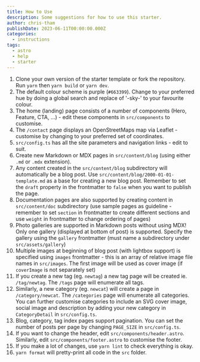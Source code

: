 ```yaml
---
title: How to Use
description: Some suggestions for how to use this starter.
author: chris-tham
publishDate: 2023-06-11T00:00:00.000Z
categories:
  - instructions
tags:
  - astro
  - help
  - starter
---
```


1. Clone your own version of the starter template or fork the repository. Run `yarn` then `yarn build` or `yarn dev`.
2. The default colour scheme is purple (`#663399`). Change to your preferred hue by doing a global search and replace of '-sky-' to your favourite colour.
3. The home (landing) page consists of a number of components (Hero, Feature, CTA, ...) - edit these components in `src/components` to customise.
4. The `/contact` page displays an OpenStreetMaps map via Leaflet - customise by changing to your preferred set of coordinates.
5. `src/config.ts` has all the site parameters and navigation links - edit to suit.
6. Create new Markdown or MDX pages in `src/content/blog` (using either `.md` or `.mdx` extension).
7. Any content created in the `src/content/blog` subdirectory will automatically be a blog post. Use `src/content/blog/2000-01-01-template.md` as a base for creating a new blog post. Remember to set the `draft` property in the frontmatter to `false` when you want to publish the page.
8. Documentation pages are also supported by creating content in `src/content/doc` subdirectory (use sample pages as guideline - remember to set `section` in frontmatter to create different sections and use `weight` in frontmatter to change ordering of pages)
9. Photo galleries are supported in Markdown posts without using MDX! Only one gallery (displayed at bottom of post) is supported. Specify the gallery using the `gallery` frontmatter (must name a subdirectory under `src/assets/gallery`)
10. Multiple images at beginning of blog post (with lightbox support) is specified using `images` frontmatter - this is an array of relative image file names in `src/images`. The first image will be used as cover image (if `coverImage` is not separately set)
11. If you create a new tag (eg. `newtag`) a new tag page will be created ie. `/tag/newtag`. The `/tags` page will enumerate all tags.
12. Similarly, a new category (eg. `newcat`) will create a page in `/category/newcat`. The `/categories` page will enumerate all categories. You can further customise categories to include an SVG cover image, social image and description by adding your new category in `CategoryDetail` in `src/config.ts`.
13. Blog, category, tag index pages support pagination. You can set the number of posts per page by changing `PAGE_SIZE` in `src/config.ts`.
14. If you want to change the header, edit `src/components/header.astro`. Similarly, edit `src/components/footer.astro` to customise the footer.
15. If you make a lot of changes, use `yarn lint` to check everything is okay.
16. `yarn format` will pretty-print all code in the `src` folder.
